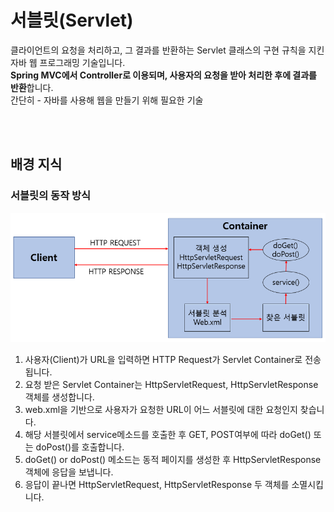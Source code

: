 # 서블릿(Servlet)
클라이언트의 요청을 처리하고, 그 결과를 반환하는 Servlet 클래스의 구현 규칙을 지킨 자바 웹 프로그래밍 기술입니다.  
**Spring MVC에서 Controller로 이용되며, 사용자의 요청을 받아 처리한 후에 결과를 반환**합니다.  
간단히 - 자바를 사용해 웹을 만들기 위해 필요한 기술  

<br>
<br>

## 배경 지식

### 서블릿의 동작 방식

<img src='./서블릿.png'>

1. 사용자(Client)가 URL을 입력하면 HTTP Request가 Servlet Container로 전송됩니다.  
2. 요청 받은 Servlet Container는 HttpServletRequest, HttpServletResponse 객체를 생성합니다.  
3. web.xml을 기반으로 사용자가 요청한 URL이 어느 서블릿에 대한 요청인지 찾습니다.  
4. 해당 서블릿에서 service메소드를 호출한 후 GET, POST여부에 따라 doGet() 또는 doPost()를 호출합니다.  
5. doGet() or doPost() 메소드는 동적 페이지를 생성한 후 HttpServletResponse객체에 응답을 보냅니다.  
6. 응답이 끝나면 HttpServletRequest, HttpServletResponse 두 객체를 소멸시킵니다.  
